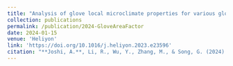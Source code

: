 ```yaml
---
title: "Analysis of glove local microclimate properties for various glove types and fits using 3D scanning method"
collection: publications
permalink: /publication/2024-GloveAreaFactor
date: 2024-01-15
venue: 'Heliyon'
link: 'https://doi.org/10.1016/j.heliyon.2023.e23596'
citation: "**Joshi, A.**, Li, R., Wu, Y., Zhang, M., & Song, G. (2024). Analysis of glove local microclimate properties for various glove types and fits using 3D scanning method. Heliyon, 10(1)."
---
```

